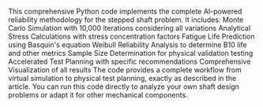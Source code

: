 This comprehensive Python code implements the complete AI-powered reliability methodology for the stepped shaft problem. It includes:
Monte Carlo Simulation with 10,000 iterations considering all variations
Analytical Stress Calculations with stress concentration factors
Fatigue Life Prediction using Basquin's equation
Weibull Reliability Analysis to determine B10 life and other metrics
Sample Size Determination for physical validation testing
Accelerated Test Planning with specific recommendations
Comprehensive Visualization of all results
The code provides a complete workflow from virtual simulation to physical test planning, exactly as described in the article. You can run this code directly to analyze your own shaft design problems or adapt it for other mechanical components.
